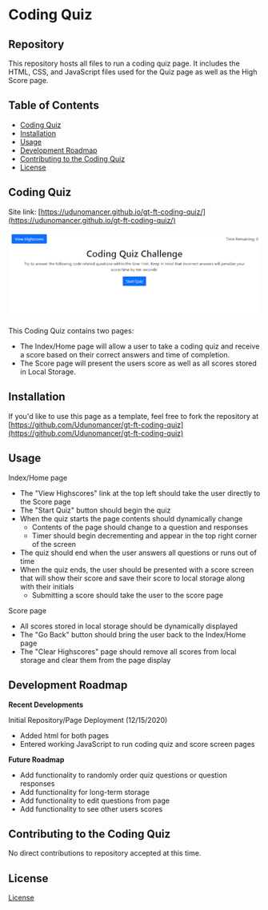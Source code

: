 # Coding Quiz

## Repository

This repository hosts all files to run a coding quiz page.  It includes the HTML, CSS, and JavaScript files used for the Quiz page as well as the High Score page.

## Table of Contents
* [Coding Quiz](#coding_quiz)
* [Installation](#installation)
* [Usage](#usage)
* [Development Roadmap](#development_roadmap)
* [Contributing to the Coding Quiz](#contributing)
* [License](#license)

## <a name="coding_quiz"></a> Coding Quiz

Site link: [https://udunomancer.github.io/gt-ft-coding-quiz/](https://udunomancer.github.io/gt-ft-coding-quiz/)

![Image](assets/images/page-screenshot.png)

This Coding Quiz contains two pages:
* The Index/Home page will allow a user to take a coding quiz and receive a score based on their correct answers and time of completion.
* The Score page will present the users score as well as all scores stored in Local Storage.

## <a name="installation"></a> Installation

If you'd like to use this page as a template, feel free to fork the repository at [https://github.com/Udunomancer/gt-ft-coding-quiz](https://github.com/Udunomancer/gt-ft-coding-quiz)

## <a name="usage"></a> Usage

Index/Home page
* The "View Highscores" link at the top left should take the user directly to the Score page
* The "Start Quiz" button should begin the quiz
* When the quiz starts the page contents should dynamically change
    * Contents of the page should change to a question and responses
    * Timer should begin decrementing and appear in the top right corner of the screen
* The quiz should end when the user answers all questions or runs out of time
* When the quiz ends, the user should be presented with a score screen that will show their score and save their score to local storage along with their initials
    * Submitting a score should take the user to the score page

Score page
* All scores stored in local storage should be dynamically displayed
* The "Go Back" button should bring the user back to the Index/Home page
* The "Clear Highscores" page should remove all scores from local storage and clear them from the page display

## <a name="development_roadmap"></a> Development Roadmap

**Recent Developments**

Initial Repository/Page Deployment (12/15/2020)
* Added html for both pages
* Entered working JavaScript to run coding quiz and score screen pages

**Future Roadmap**
* Add functionality to randomly order quiz questions or question responses
* Add functionality for long-term storage
* Add functionality to edit questions from page
* Add functionality to see other users scores

## <a name="contributing"></a> Contributing to the Coding Quiz

No direct contributions to repository accepted at this time.

## <a name="license"></a> License

[License](assets/license.txt)